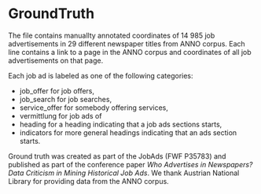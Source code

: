 # GroundTruth
The file contains manuallty annotated coordinates of 14 985 job advertisements in 29 different newspaper titles from ANNO corpus. Each line contains a link to a page in the ANNO corpus and coordinates of all job advertisements on that page.

Each job ad is labeled as one of the following categories:
- job_offer for job offers,
- job_search for job searches,
- service_offer for somebody offering services,
- vermittlung for job ads of
- heading for a heading indicating that a job ads sections starts,
- indicators for more general headings indicating that an ads section starts.

Ground truth was created as part of the JobAds (FWF P35783) and published as part of the conference paper _Who Advertises in Newspapers? Data Criticism in Mining Historical Job Ads_. We thank Austrian National Library for providing data from the ANNO corpus.
